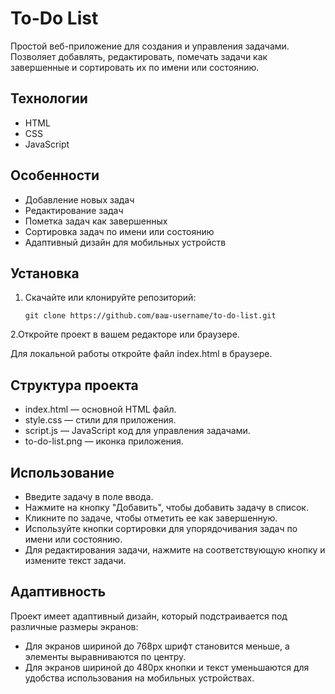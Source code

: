 # To-Do List

Простой веб-приложение для создания и управления задачами. Позволяет добавлять, редактировать, помечать задачи как завершенные и сортировать их по имени или состоянию.

## Технологии

- HTML
- CSS
- JavaScript

## Особенности

- Добавление новых задач
- Редактирование задач
- Пометка задач как завершенных
- Сортировка задач по имени или состоянию
- Адаптивный дизайн для мобильных устройств

## Установка

1. Скачайте или клонируйте репозиторий:

   ```
   git clone https://github.com/ваш-username/to-do-list.git
   ```
   
2.Откройте проект в вашем редакторе или браузере.

Для локальной работы откройте файл index.html в браузере.

## Структура проекта

- index.html — основной HTML файл.
- style.css — стили для приложения.
- script.js — JavaScript код для управления задачами.
- to-do-list.png — иконка приложения.

## Использование

- Введите задачу в поле ввода.
- Нажмите на кнопку "Добавить", чтобы добавить задачу в список.
- Кликните по задаче, чтобы отметить ее как завершенную.
- Используйте кнопки сортировки для упорядочивания задач по имени или состоянию.
- Для редактирования задачи, нажмите на соответствующую кнопку и измените текст задачи.

## Адаптивность

Проект имеет адаптивный дизайн, который подстраивается под различные размеры экранов:

- Для экранов шириной до 768px шрифт становится меньше, а элементы выравниваются по центру.
- Для экранов шириной до 480px кнопки и текст уменьшаются для удобства использования на мобильных устройствах.
